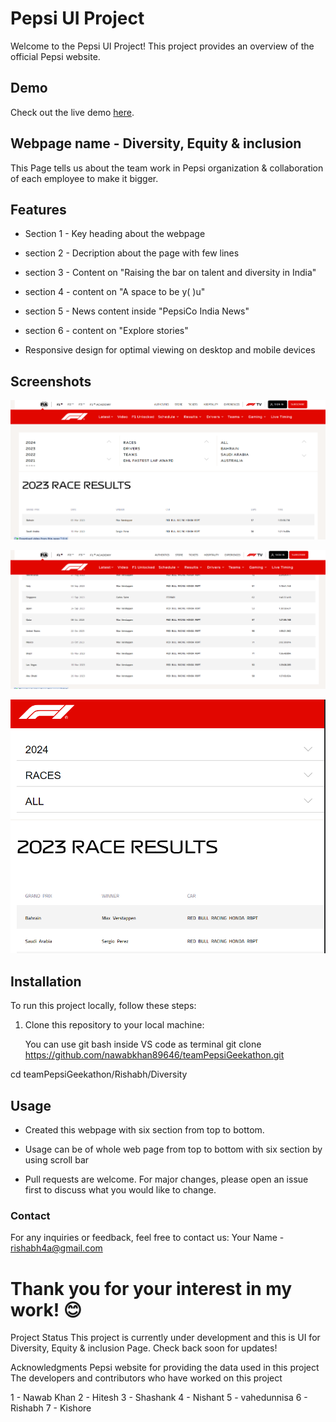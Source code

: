 # Pepsi UI Project

Welcome to the Pepsi UI Project! This project provides an overview of the official Pepsi website.

## Demo

Check out the live demo [here](https://nawabkhan89646.github.io/teamPepsiGeekathon/).

## Webpage name - Diversity, Equity & inclusion

This Page tells us about the team work in Pepsi organization & collaboration of each employee to make it bigger. 

## Features

- Section 1 - Key heading about the webpage
- section 2 - Decription about the page with few lines
- section 3 - Content on "Raising the bar on talent and diversity in India"
- section 4 - content on "A space to be y( )u"
- section 5 - News content inside "PepsiCo India News"
- section 6 - content on "Explore stories"

- Responsive design for optimal viewing on desktop and mobile devices

## Screenshots

![Homepage Screenshot](https://github.com/vasu412/Geekathon/blob/main/Swaraj/ResultPage/ScreenShots/1.png)

![Homepage Screenshot](https://github.com/vasu412/Geekathon/blob/main/Swaraj/ResultPage/ScreenShots/2.png)

![Homepage Screenshot](https://github.com/vasu412/Geekathon/blob/main/Swaraj/ResultPage/ScreenShots/3.png)


## Installation

To run this project locally, follow these steps:

1. Clone this repository to your local machine:

   You can use git bash inside VS code as terminal
   git clone https://github.com/nawabkhan89646/teamPepsiGeekathon.git

cd teamPepsiGeekathon/Rishabh/Diversity


## Usage
- Created this webpage with six section from top to bottom.
- Usage can be of whole web page from top to bottom with six section by using scroll bar

- Pull requests are welcome. For major changes, please open an issue first to discuss what you would like to change.

### Contact
For any inquiries or feedback, feel free to contact us:
Your Name - rishabh4a@gmail.com

# Thank you for your interest in my work! 😊
Project Status
This project is currently under development and this is UI for Diversity, Equity & inclusion Page. Check back soon for updates!

Acknowledgments
Pepsi website for providing the data used in this project
The developers and contributors who have worked on this project

1 - Nawab Khan
2 - Hitesh
3 - Shashank
4 - Nishant
5 - vahedunnisa
6 - Rishabh
7 - Kishore

